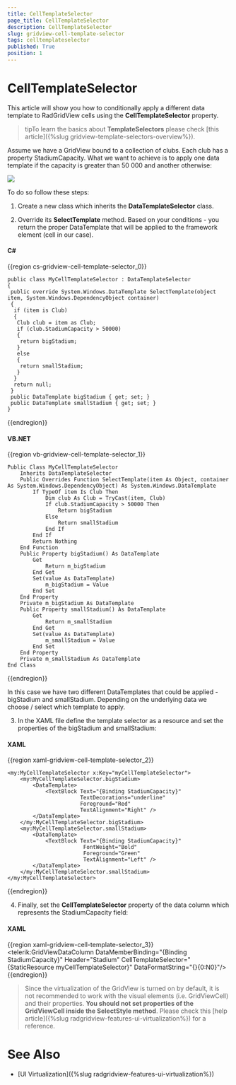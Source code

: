 ```yaml
---
title: CellTemplateSelector
page_title: CellTemplateSelector
description: CellTemplateSelector
slug: gridview-cell-template-selector
tags: celltemplateselector
published: True
position: 1
---
```


# CellTemplateSelector

This article will show you how to conditionally apply a different data template to RadGridView cells using the __CellTemplateSelector__ property.

>tipTo learn the basics about __TemplateSelectors__ please check [this article]({%slug gridview-template-selectors-overview%}).

Assume we have a GridView bound to a collection of clubs. Each club has a property StadiumCapacity. What we want to achieve is to apply one data template if the capacity is greater than 50 000 and another otherwise:

![](images/cell_template_selector_gridview.png)

To do so follow these steps:

1. Create a new class which inherits the __DataTemplateSelector__ class.

2. Override its __SelectTemplate__ method. Based on your conditions - you return the proper DataTemplate that will be applied to the framework element (cell in our case).

#### __C#__

{{region cs-gridview-cell-template-selector_0}}

	public class MyCellTemplateSelector : DataTemplateSelector
	{
	 public override System.Windows.DataTemplate SelectTemplate(object item, System.Windows.DependencyObject container)
	 {
	  if (item is Club)
	  {
	   Club club = item as Club;
	   if (club.StadiumCapacity > 50000)
	   {
	    return bigStadium;
	   }
	   else
	   {
	    return smallStadium;
	   }
	  }
	  return null;
	 }
	 public DataTemplate bigStadium { get; set; }
	 public DataTemplate smallStadium { get; set; }
	}
{{endregion}}

#### __VB.NET__

{{region vb-gridview-cell-template-selector_1}}

    Public Class MyCellTemplateSelector
        Inherits DataTemplateSelector
        Public Overrides Function SelectTemplate(item As Object, container As System.Windows.DependencyObject) As System.Windows.DataTemplate
            If TypeOf item Is Club Then
                Dim club As Club = TryCast(item, Club)
                If club.StadiumCapacity > 50000 Then
                    Return bigStadium
                Else
                    Return smallStadium
                End If
            End If
            Return Nothing
        End Function
        Public Property bigStadium() As DataTemplate
            Get
                Return m_bigStadium
            End Get
            Set(value As DataTemplate)
                m_bigStadium = Value
            End Set
        End Property
        Private m_bigStadium As DataTemplate
        Public Property smallStadium() As DataTemplate
            Get
                Return m_smallStadium
            End Get
            Set(value As DataTemplate)
                m_smallStadium = Value
            End Set
        End Property
        Private m_smallStadium As DataTemplate
    End Class
{{endregion}}

In this case we have two different DataTemplates that could be applied - bigStadium and smallStadium. Depending on the underlying data we choose / select which template to apply.

3. In the XAML file define the template selector as a resource and set the properties of the bigStadium and smallStadium:

#### __XAML__

{{region xaml-gridview-cell-template-selector_2}}

	<my:MyCellTemplateSelector x:Key="myCellTemplateSelector">
	    <my:MyCellTemplateSelector.bigStadium>
	        <DataTemplate>
	            <TextBlock Text="{Binding StadiumCapacity}" 
	                       TextDecorations="underline" 
	                       Foreground="Red"
	                       TextAlignment="Right" />
	        </DataTemplate>
	    </my:MyCellTemplateSelector.bigStadium>
	    <my:MyCellTemplateSelector.smallStadium>
	        <DataTemplate>
	            <TextBlock Text="{Binding StadiumCapacity}" 
	                        FontWeight="Bold" 
	                        Foreground="Green"
	                        TextAlignment="Left" />
	        </DataTemplate>
	    </my:MyCellTemplateSelector.smallStadium>
	</my:MyCellTemplateSelector>
{{endregion}}

4. Finally, set the __CellTemplateSelector__ property of the data column which represents the StadiumCapacity field:

#### __XAML__

{{region xaml-gridview-cell-template-selector_3}}
	<telerik:GridViewDataColumn DataMemberBinding="{Binding StadiumCapacity}" 
            Header="Stadium" 
            CellTemplateSelector="{StaticResource myCellTemplateSelector}"
            DataFormatString="{}{0:N0}"/>
{{endregion}}

>Since the virtualization of the GridView is turned on by default, it is not recommended to work with the visual elements (i.e. GridViewCell) and their properties. __You should not set properties of the GridViewCell inside the SelectStyle method__. Please check this [help article]({%slug radgridview-features-ui-virtualization%}) for a reference.
		  
# See Also
 * [UI Virtualization]({%slug radgridview-features-ui-virtualization%})
